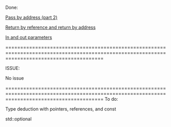 Done:

[Pass by address (part 2)](https://github.com/TomChienBot/C/blob/master/Summary/chapter%2012/Pass%20by%20address%20(part%202).md)

[Return by reference and return by address](https://github.com/TomChienBot/C/blob/master/Summary/chapter%2012/%5BReturn%20by%20reference%20and%20return%20by%20address.md)

[In and out parameters](https://github.com/TomChienBot/C/blob/master/Summary/chapter%2012/In%20and%20out%20parameters.md)



=============================================================================================================================================

ISSUE:

No issue

=============================================================================================================================================
To do:

Type deduction with pointers, references, and const

std::optional
